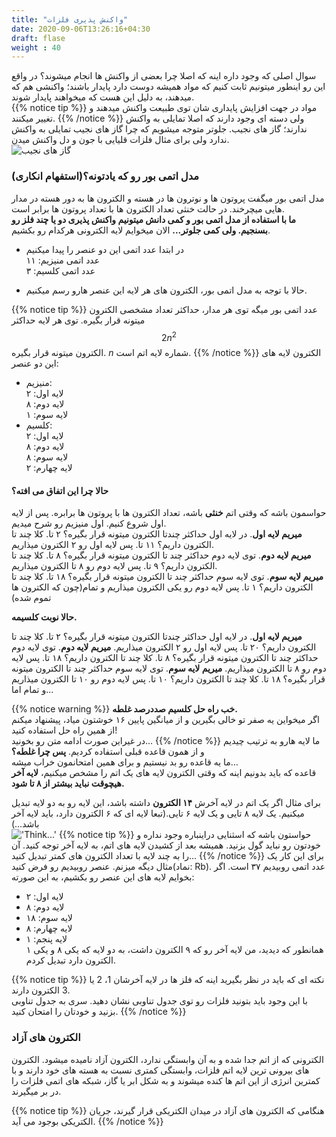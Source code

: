 ```yaml
---
title: "واکنش پذیری فلزات"
date: 2020-09-06T13:26:16+04:30
draft: flase
weight : 40
---
```


سوال اصلی که وجود داره اینه که اصلا چرا بعضی از واکنش ها انجام میشوند؟ در واقع این رو اینطور میتونیم ثابت کنیم که مواد همیشه دوست دارد پایدار باشند؛ واکنشی هم که میدهند، به دلیل این هست که میخواهند پایدار شوند.  
{{% notice tip %}}
مواد در جهت افزایش پایداری شان توی طبیعت واکنش میدهند و تغییر میکنند.
{{% /notice %}}
ولی دسته ای وجود دارند که اصلا تمایلی به واکنش ندارند؛ گاز های نجیب. جلوتر متوجه میشویم که چرا گاز های نجیب تمایلی به واکنش ندارد ولی برای مثال فلزات قلیایی با جون و دل واکنش میدن.  
![گاز های نجیب](../images/lamps-ar-ne-xe.jpg)

### مدل اتمی بور رو که یادتونه؟(استفهام انکاری)
مدل اتمی بور میگفت پروتون ها و نوترون ها در هسته و الکترون ها به دور هسته در مدار هایی میچرخند. در حالت خنثی تعداد الکترون ها با تعداد پروتون ها برابر است.  
**ما با استفاده از مدل اتمی بور و کمی دانش میتونیم واکنش پذیری دو یا چند فلز رو بسنجیم. ولی کمی جلوتر...**
الان میخوایم لایه الکترونی هرکدام رو بکشیم.
- در ابتدا عدد اتمی این دو عنصر را پیدا میکنیم  
عدد اتمی منیزیم: ۱۱  
عدد اتمی کلسیم: ۳  

- حالا با توجه به مدل اتمی بور، الکترون های هر لایه این عنصر هارو رسم میکنیم.  

{{% notice tip %}}
عدد اتمی بور میگه توی هر مدار، حداکثر تعداد مشخصی الکترون میتونه قرار بگیره. توی هر لایه حداکثر $$2n^2$$ الکترون میتونه قرار بگیره. $n$ شماره لایه اتم است. 
{{% /notice %}}
الکترون لایه های این دو عنصر:
- منیزیم:  
لایه اول: ۲  
لایه دوم: ۸  
لایه سوم: ۱  
- کلسیم:  
لایه اول: ۲  
لایه دوم: ۸  
لایه سوم: ۸  
لایه چهارم: ۲  

#### حالا چرا این اتفاق می افته؟
حواسمون باشه که وقتی اتم **خنثی** باشه، تعداد الکترون ها با پروتون ها برابره. پس از لایه اول شروع کنیم. اول منیزیم رو شرح میدیم.  
**میریم لایه اول**. در لایه اول حداکثر چندتا الکترون میتونه قرار بگیره؟ ۲ تا. کلا چند تا الکترون داریم؟ ۱۱ تا. پس لایه اول رو ۲ الکترون میذاریم.  
**میریم لایه دوم**. توی لایه دوم حداکثر چند تا الکترون میتونه قرار بگیره؟ ۸ تا. کلا چند تا الکترون داریم؟ ۹ تا. پس لایه دوم رو ۸ تا الکترون میذاریم.  
**میریم لایه سوم**. توی لایه سوم حداکثر چند تا الکترون میتونه قرار بگیره؟ ۱۸ تا. کلا چند تا الکترون داریم؟ ۱ تا. پس لایه دوم رو یکی الکترون میذاریم و تمام(چون که الکترون ها تموم شده)  

**حالا نوبت کلسیمه.**
	
**میریم لایه اول**. در لایه اول حداکثر چندتا الکترون میتونه قرار بگیره؟ ۲ تا. کلا چند تا الکترون داریم؟ ۲۰ تا. پس لایه اول رو ۲ الکترون میذاریم.
**میریم لایه دوم**. توی لایه دوم حداکثر چند تا الکترون میتونه قرار بگیره؟ ۸ تا. کلا چند تا الکترون داریم؟ ۱۸ تا. پس لایه دوم رو ۸ تا الکترون میذاریم.
**میریم لایه سوم**. توی لایه سوم حداکثر چند تا الکترون میتونه قرار بگیره؟ ۱۸ تا. کلا چند تا الکترون داریم؟ ۱۰ تا. پس لایه دوم رو ۱۰ تا الکترون میذاریم و تمام اما...  

{{% notice warning %}}
**خب راه حل کلسیم صددرصد غلطه.**  
اگر میخواین یه صفر تو خالی بگیرین و از میانگین پایین ۱۶ خوشتون میاد، پیشنهاد میکنم از همین راه حل استفاده کنید!  
در غیراین صورت ادامه متن رو بخونید...
{{% /notice %}}
ما لایه هارو به ترتیب چیدیم و از همون قاعده قبلی استفاده کردیم. **پس چرا غلطه؟**  
ما یه قاعده رو بد نیستیم و برای همین امتحانمون خراب میشه…  
قاعده که باید بدونیم اینه که وقتی الکترون لایه های یک اتم را مشخص میکنیم، **لایه آخر هیچوقت نباید بیشتر از ۸ تا شود.**  

برای مثال اگر یک اتم در لایه آخرش **۱۴ الکترون** داشته باشد، این لایه رو به دو لایه تبدیل میکنیم. یک لایه ۸ تایی و یک لایه ۶ تایی.(تبعا لایه ای که ۶ الکترون دارد، باید لایه آخر باشد…)  
!['Think...'](../images/2vddr6.png)
{{% notice tip %}}
حواستون باشه که اسثنایی دراینباره وجود نداره و خودتون رو نباید گول بزنید. همیشه بعد از کشیدن لایه های اتم، به لایه آخر توجه کنید. آن را به چند لایه با تعداد الکترون های کمتر تبدیل کنید…
{{% /notice %}}
برای این کار یک مثال دیگه میزنم. عنصر روبیدیم رو فرض کنید(نماد: Rb). عدد اتمی روبیدیم ۳۷ است. اگر بخوایم لایه های این عنصر رو بکشیم، به این صورته:  
- لایه اول: ۲  
- لایه دوم: ۸  
- لایه سوم: ۱۸  
- لایه چهارم: ۸  
- لایه پنجم: ۱  
همانطور که دیدید، من لایه آخر رو که ۹ الکترون داشت، به دو لایه که یکی ۸ و یکی ۱ الکترون دارد تبدیل کردم.

{{% notice tip %}}
نکته ای که باید در نظر بگیرید اینه که فلز ها در لایه آخرشان 1، 2 یا 3 الکترون دارند.  
با این وجود باید بتونید فلزات رو توی جدول تناوبی نشان دهید. سری به جدول تناوبی بزنید و خودتان را امتحان کنید.
{{% /notice %}}

### الکترون های آزاد
الکترونی که از اتم جدا شده و به آن وابستگی ندارد، الکترون آزاد نامیده میشود. الکترون های بیرونی ترین لایه اتم فلزات، وابستگی کمتری نسبت به هسته های خود دارند و با کمترین انرژی از این اتم ها کنده میشوند و به شکل ابر یا گاز، شبکه های اتمی فلزات را در بر میگیرند.

{{% notice tip %}}
هنگامی که الکترون های آزاد در میدان الکتریکی قرار گیرند، جریان الکتریکی بوجود می آید.
{{% /notice %}}